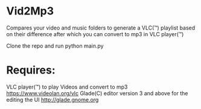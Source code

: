 # Vid2Mp3

Compares your video and music folders to generate a VLC(™) playlist based on their difference after which you can convert to mp3 in VLC player(™)

Clone the repo and run python main.py

# Requires:

VLC player(™) to play Videos and convert to mp3
https://www.videolan.org/vlc
Glade(C) editor version 3 and above for the editing the UI
http://glade.gnome.org
